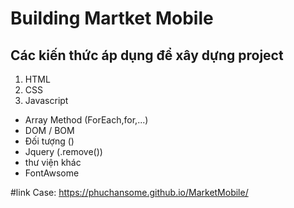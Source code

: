 # Building Martket Mobile
## Các kiến thức áp dụng để xây dựng project

1. HTML
2. CSS
3. Javascript

+ Array Method (ForEach,for,...)
+ DOM / BOM
+ Đối tượng ()
+ Jquery (.remove())
+ thư viện khác
+ FontAwsome 

#link Case: https://phuchansome.github.io/MarketMobile/
